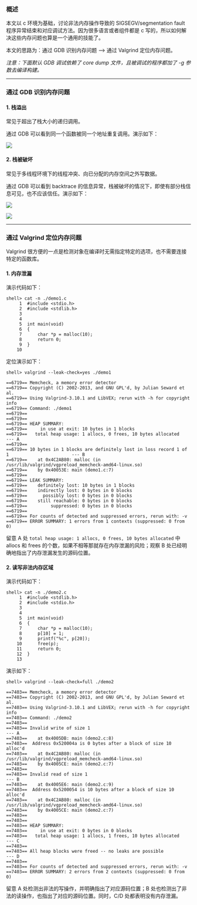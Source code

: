 ### 概述

本文以 c 环境为基础，讨论非法内存操作导致的 SIGSEGV/segmentation fault 程序异常结束和对应调试方法。因为很多语言或者组件都是 c 写的，所以如何解决这些内存问题也算是一个通用的技能了。

本文的思路为：通过 GDB 识别内存问题 --> 通过 Valgrind 定位内存问题。

*注意：下面默认 GDB 调试依赖了 core dump 文件，且被调试的程序都加了 -g 参数去编译构建。*

---

### 通过 GDB 识别内存问题

#### 1. 栈溢出

常见于超出了栈大小的递归调用。

通过 GDB 可以看到同一个函数被同一个地址重复调用。演示如下：

![](https://raw.githubusercontent.com/hsxhr-10/picture/master/栈溢出1.png)

#### 2. 栈被破坏

常见于多线程环境下的线程冲突、向已分配的内存空间之外写数据。

通过 GDB 可以看到 backtrace 的信息异常，栈被破坏的情况下，即使有部分栈信息可见，也不应该信任。演示如下：

![](https://raw.githubusercontent.com/hsxhr-10/picture/master/栈被破坏1.png)

![](https://raw.githubusercontent.com/hsxhr-10/picture/master/栈被破坏2.png)

---

### 通过 Valgrind 定位内存问题

Valgrind 很方便的一点是检测对象在编译时无需指定特定的选项，也不需要连接特定的函数库。

#### 1. 内存泄漏

演示代码如下：

```
shell> cat -n ./demo1.c
     1	#include <stdio.h>
     2	#include <stdlib.h>
     3	
     4	
     5	int main(void)
     6	{
     7		char *p = malloc(10);
     8		return 0;
     9	}
    10	
```

定位演示如下：

```
shell> valgrind --leak-check=yes ./demo1

==6719== Memcheck, a memory error detector
==6719== Copyright (C) 2002-2013, and GNU GPL'd, by Julian Seward et al.
==6719== Using Valgrind-3.10.1 and LibVEX; rerun with -h for copyright info
==6719== Command: ./demo1
==6719== 
==6719== 
==6719== HEAP SUMMARY:
==6719==     in use at exit: 10 bytes in 1 blocks
==6719==   total heap usage: 1 allocs, 0 frees, 10 bytes allocated                             --- A
==6719== 
==6719== 10 bytes in 1 blocks are definitely lost in loss record 1 of 1                        --- B
==6719==    at 0x4C2AB80: malloc (in /usr/lib/valgrind/vgpreload_memcheck-amd64-linux.so)
==6719==    by 0x40053E: main (demo1.c:7)                                                      
==6719== 
==6719== LEAK SUMMARY:
==6719==    definitely lost: 10 bytes in 1 blocks
==6719==    indirectly lost: 0 bytes in 0 blocks
==6719==      possibly lost: 0 bytes in 0 blocks
==6719==    still reachable: 0 bytes in 0 blocks
==6719==         suppressed: 0 bytes in 0 blocks
==6719== 
==6719== For counts of detected and suppressed errors, rerun with: -v
==6719== ERROR SUMMARY: 1 errors from 1 contexts (suppressed: 0 from 0)
```

留意 A 处 `total heap usage: 1 allocs, 0 frees, 10 bytes allocated` 中 allocs 和 frees 的个数，如果不相等那就存在内存泄漏的风险；观察 B 处已经明确地指出了内存泄漏发生的源码位置。

#### 2. 读写非法内存区域

演示代码如下：

```
shell> cat -n ./demo2.c 
     1	#include <stdlib.h>
     2	#include <stdio.h>
     3	
     4	
     5	int main(void)
     6	{
     7		char *p = malloc(10);
     8		p[10] = 1;
     9		printf("%c", p[20]);
    10		free(p);
    11		return 0;
    12	}
    13	
```

演示如下：

```
shell> valgrind --leak-check=full ./demo2

==7403== Memcheck, a memory error detector
==7403== Copyright (C) 2002-2013, and GNU GPL'd, by Julian Seward et al.
==7403== Using Valgrind-3.10.1 and LibVEX; rerun with -h for copyright info
==7403== Command: ./demo2
==7403== 
==7403== Invalid write of size 1                                      --- A
==7403==    at 0x4005DB: main (demo2.c:8)
==7403==  Address 0x520004a is 0 bytes after a block of size 10 alloc'd
==7403==    at 0x4C2AB80: malloc (in /usr/lib/valgrind/vgpreload_memcheck-amd64-linux.so)
==7403==    by 0x4005CE: main (demo2.c:7)
==7403== 
==7403== Invalid read of size 1                                       --- B
==7403==    at 0x4005E6: main (demo2.c:9)
==7403==  Address 0x5200054 is 10 bytes after a block of size 10 alloc'd
==7403==    at 0x4C2AB80: malloc (in /usr/lib/valgrind/vgpreload_memcheck-amd64-linux.so)
==7403==    by 0x4005CE: main (demo2.c:7)
==7403== 
==7403== 
==7403== HEAP SUMMARY:
==7403==     in use at exit: 0 bytes in 0 blocks
==7403==   total heap usage: 1 allocs, 1 frees, 10 bytes allocated    --- C
==7403== 
==7403== All heap blocks were freed -- no leaks are possible          --- D
==7403== 
==7403== For counts of detected and suppressed errors, rerun with: -v
==7403== ERROR SUMMARY: 2 errors from 2 contexts (suppressed: 0 from 0)
```

留意 A 处检测出非法的写操作，并明确指出了对应源码位置；B 处也检测出了非法的读操作，也指出了对应的源码位置。同时，C/D 处都表明没有内存泄漏。















































